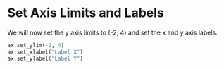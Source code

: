 # Set Axis Limits and Labels

We will now set the y axis limits to (-2, 4) and set the x and y axis labels.

```python
ax.set_ylim(-2, 4)
ax.set_xlabel("Label X")
ax.set_ylabel("Label Y")
```
